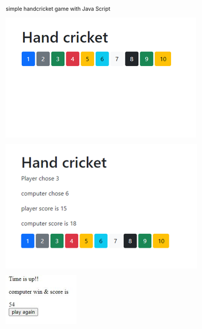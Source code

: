 simple handcricket game with Java Script

![My Image](handcrickethome.png)

![My Image](startplay.png)

![My Image](resut.jpg)

